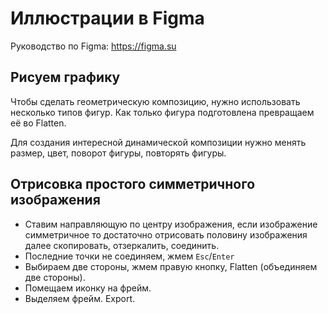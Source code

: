 # Иллюстрации в Figma
Руководство по Figma: https://figma.su

## Рисуем графику
Чтобы сделать геометрическую композицию, нужно использовать несколько типов фигур. Как только фигура подготовлена превращаем её во Flatten.

Для создания интересной динамической композиции нужно менять размер, цвет, поворот фигуры, повторять фигуры.

## Отрисовка простого симметричного изображения
* Ставим направляющую по центру изображения, если изображение симметричное то достаточно отрисовать половину изображения далее скопировать, отзеркалить, соединить.
* Последние точки не соединяем, жмем `Esc`/`Enter`
* Выбираем две стороны, жмем правую кнопку, Flatten (объединяем две стороны).
* Помещаем иконку на фрейм.
* Выделяем фрейм. Export.